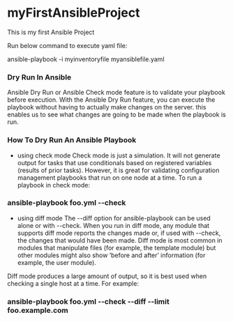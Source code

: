 # myFirstAnsibleProject
This is my first Ansible Project

Run below command to execute yaml file: 

ansible-playbook -i myinventoryfile myansiblefile.yaml

### Dry Run In Ansible
Ansible Dry Run or Ansible Check mode feature is to validate your playbook before execution. 
With the Ansible Dry Run feature, you can execute the playbook without having to actually make changes on the server. 
this enables us to see what changes are going to be made when the playbook is run.
### How To Dry Run An Ansible Playbook
- using check mode
  Check mode is just a simulation. It will not generate output for tasks that use conditionals based on registered variables (results of prior tasks). However, it is great for validating configuration management playbooks that run on one node at a time. To run a playbook in check mode:
### ansible-playbook foo.yml --check
- using diff mode
  The --diff option for ansible-playbook can be used alone or with --check. When you run in diff mode, any module that supports diff mode reports the changes made or, if used with --check, the changes that would have been made. Diff mode is most common in modules that manipulate files (for example, the template module) but other modules might also show ‘before and after’ information (for example, the user module).

Diff mode produces a large amount of output, so it is best used when checking a single host at a time. For example:

### ansible-playbook foo.yml --check --diff --limit foo.example.com
  
